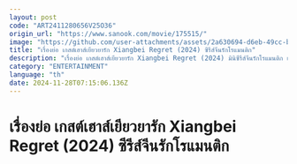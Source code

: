 ```yaml
---
layout: post
code: "ART2411280656V25O36"
origin_url: "https://www.sanook.com/movie/175515/"
image: "https://github.com/user-attachments/assets/2a630694-d6eb-49cc-b3de-b13447434b58"
title: "เรื่องย่อ เกสต์เฮาส์เยียวยารัก Xiangbei Regret (2024) ซีรีส์จีนรักโรแมนติก"
description: "เรื่องย่อ เกสต์เฮาส์เยียวยารัก Xiangbei Regret (2024) มินิซีรีส์จีนรักโรแมนติก เมื่อความรักที่เคยหอมหวานกลับพังทลายลง จนต้องหนีรักมาพักหัวใจ นำแสดงโดย ผังฮั่นเฉิน, หลานป๋อ, เฮ่อชิว, หลิวซินเหล่ย ดูได้แล้วทาง WeTV"
category: "ENTERTAINMENT"
language: "th"
date: 2024-11-28T07:15:06.136Z
---
```


# เรื่องย่อ เกสต์เฮาส์เยียวยารัก Xiangbei Regret (2024) ซีรีส์จีนรักโรแมนติก